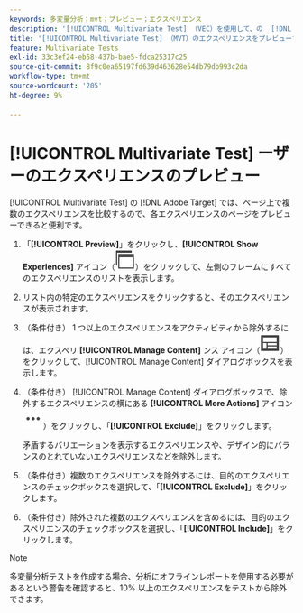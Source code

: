 ```yaml
---
keywords: 多変量分析；mvt；プレビュー；エクスペリエンス
description: '[!UICONTROL Multivariate Test] （VEC）を使用して、の  [!DNL Adobe Target]  （MVT）アクティビティの各エクスペリエンスをプレビュ [!UICONTROL Visual Experience Composer] する方法について説明します。'
title: '[!UICONTROL Multivariate Test] （MVT）のエクスペリエンスをプレビューするには、どうすればよいですか？'
feature: Multivariate Tests
exl-id: 33c3ef24-eb58-437b-bae5-fdca25317c25
source-git-commit: 8f9c0ea65197fd639d463628e54db79db993c2da
workflow-type: tm+mt
source-wordcount: '205'
ht-degree: 9%

---
```


# [!UICONTROL Multivariate Test] ーザーのエクスペリエンスのプレビュー

[!UICONTROL Multivariate Test] の [!DNL Adobe Target] では、ページ上で複数のエクスペリエンスを比較するので、各エクスペリエンスのページをプレビューできると便利です。

1. 「**[!UICONTROL Preview]**」をクリックし、**[!UICONTROL Show Experiences]** アイコン（![ エクスペリエンスを表示アイコン ](/help/main/assets/icons/WebPages.svg)）をクリックして、左側のフレームにすべてのエクスペリエンスのリストを表示します。

1. リスト内の特定のエクスペリエンスをクリックすると、そのエクスペリエンスが表示されます。

1. （条件付き） 1 つ以上のエクスペリエンスをアクティビティから除外するには、エクスペリ **[!UICONTROL Manage Content]** ンス アイコン（![ コンテンツを管理アイコン ](/help/main/assets/icons/Experience.svg)）をクリックして、[!UICONTROL Manage Content] ダイアログボックスを表示します。

1. （条件付き） [!UICONTROL Manage Content] ダイアログボックスで、除外するエクスペリエンスの横にある **[!UICONTROL More Actions]** アイコン ![ その他のアクションアイコン ](/help/main/assets/icons/MoreSmallList.svg)）をクリックし、「**[!UICONTROL Exclude]**」をクリックします。

   矛盾するバリエーションを表示するエクスペリエンスや、デザイン的にバランスのとれていないエクスペリエンスなどを除外します。

1. （条件付き）複数のエクスペリエンスを除外するには、目的のエクスペリエンスのチェックボックスを選択して、「**[!UICONTROL Exclude]**」をクリックします。

1. （条件付き）除外された複数のエクスペリエンスを含めるには、目的のエクスペリエンスのチェックボックスを選択し、「**[!UICONTROL Include]**」をクリックします。

>[!NOTE]
>
>多変量分析テストを作成する場合、分析にオフラインレポートを使用する必要があるという警告を確認すると、10% 以上のエクスペリエンスをテストから除外できます。
